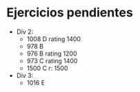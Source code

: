 # Ejercicios pendientes

- Div 2:
    - 1008 D rating 1400
    - 978 B
    - 976 B rating 1200
    - 973 C rating 1400
    - 1500 C r: 1500
- Div 3:
    - 1016 E
